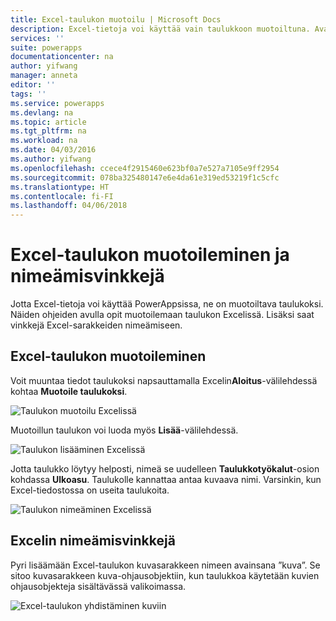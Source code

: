 ```yaml
---
title: Excel-taulukon muotoilu | Microsoft Docs
description: Excel-tietoja voi käyttää vain taulukkoon muotoiltuna. Avainsanan ”kuva” lisääminen sarakkeiden nimiin
services: ''
suite: powerapps
documentationcenter: na
author: yifwang
manager: anneta
editor: ''
tags: ''
ms.service: powerapps
ms.devlang: na
ms.topic: article
ms.tgt_pltfrm: na
ms.workload: na
ms.date: 04/03/2016
ms.author: yifwang
ms.openlocfilehash: ccece4f2915460e623bf0a7e527a7105e9ff2954
ms.sourcegitcommit: 078ba325480147e6e4da61e319ed53219f1c5cfc
ms.translationtype: HT
ms.contentlocale: fi-FI
ms.lasthandoff: 04/06/2018
---
```

# <a name="format-a-table-in-excel-and-naming-tips"></a>Excel-taulukon muotoileminen ja nimeämisvinkkejä
Jotta Excel-tietoja voi käyttää PowerAppsissa, ne on muotoiltava taulukoksi. Näiden ohjeiden avulla opit muotoilemaan taulukon Excelissä. Lisäksi saat vinkkejä Excel-sarakkeiden nimeämiseen.

## <a name="how-to-format-a-table-in-excel"></a>Excel-taulukon muotoileminen
Voit muuntaa tiedot taulukoksi napsauttamalla Excelin**Aloitus**-välilehdessä kohtaa **Muotoile taulukoksi**.

![Taulukon muotoilu Excelissä](./media/how-to-excel-tips/format-table.png)

Muotoillun taulukon voi luoda myös **Lisää**-välilehdessä.

![Taulukon lisääminen Excelissä](./media/how-to-excel-tips/insert-table.png)

Jotta taulukko löytyy helposti, nimeä se uudelleen **Taulukkotyökalut**-osion kohdassa **Ulkoasu**. Taulukolle kannattaa antaa kuvaava nimi. Varsinkin, kun Excel-tiedostossa on useita taulukoita.

![Taulukon nimeäminen Excelissä](./media/how-to-excel-tips/rename-table.png)

## <a name="naming-tips-in-excel"></a>Excelin nimeämisvinkkejä
Pyri lisäämään Excel-taulukon kuvasarakkeen nimeen avainsana ”kuva”. Se sitoo kuvasarakkeen kuva-ohjausobjektiin, kun taulukkoa käytetään kuvien ohjausobjekteja sisältävässä valikoimassa.

![Excel-taulukon yhdistäminen kuviin](./media/how-to-excel-tips/connect-gallery.png)

